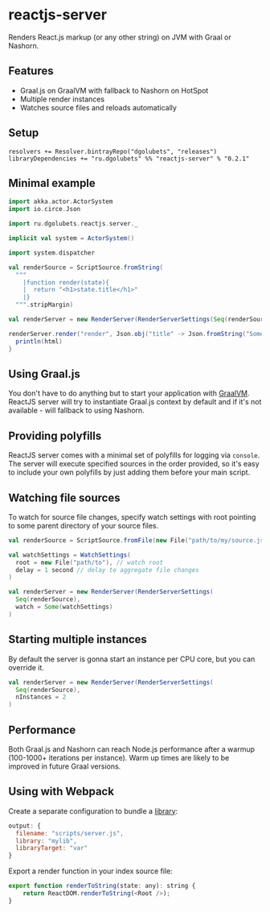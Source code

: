 # reactjs-server
Renders React.js markup (or any other string) on JVM with Graal or Nashorn.

## Features
* Graal.js on GraalVM with fallback to Nashorn on HotSpot
* Multiple render instances
* Watches source files and reloads automatically

## Setup
```
resolvers += Resolver.bintrayRepo("dgolubets", "releases")
libraryDependencies += "ru.dgolubets" %% "reactjs-server" % "0.2.1"
```

## Minimal example
```scala
import akka.actor.ActorSystem
import io.circe.Json

import ru.dgolubets.reactjs.server._

implicit val system = ActorSystem()

import system.dispatcher

val renderSource = ScriptSource.fromString(
  """
    |function render(state){
    |  return "<h1>state.title</h1>"
    |}
  """.stripMargin)

val renderServer = new RenderServer(RenderServerSettings(Seq(renderSource)))

renderServer.render("render", Json.obj("title" -> Json.fromString("Some title"))).map { html =>
  println(html)
}
```

## Using Graal.js
You don't have to do anything but to start your application with [GraalVM](http://www.graalvm.org/). ReactJS server will try to instantiate Graal.js context by default and if it's not available - will fallback to using Nashorn.

## Providing polyfills
ReactJS server comes with a minimal set of polyfills for logging via ```console```.
The server will execute specified sources in the order provided, so it's easy to include your own polyfills by just adding them before your main script.

## Watching file sources
To watch for source file changes, specify watch settings with root pointing to some parent directory of your source files.
```scala
val renderSource = ScriptSource.fromFile(new File("path/to/my/source.js");

val watchSettings = WatchSettings(
  root = new File("path/to"), // watch root
  delay = 1 second // delay to aggregate file changes
)

val renderServer = new RenderServer(RenderServerSettings(
  Seq(renderSource), 
  watch = Some(watchSettings)
)
```

## Starting multiple instances
By default the server is gonna start an instance per CPU core, but you can override it.
```scala
val renderServer = new RenderServer(RenderServerSettings(
  Seq(renderSource), 
  nInstances = 2
)
```

## Performance
Both Graal.js and Nashorn can reach Node.js performance after a warmup (100-1000+ iterations per instance). Warm up times are likely to be improved in future Graal versions.

## Using with Webpack
Create a separate configuration to bundle a [library](https://webpack.js.org/configuration/output/#output-library):
```javascript
output: {
  filename: "scripts/server.js",
  library: "mylib",
  libraryTarget: "var"
}
```
Export a render function in your index source file:
```javascript
export function renderToString(state: any): string {
    return ReactDOM.renderToString(<Root />);
}
```
